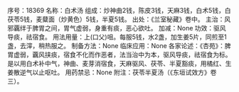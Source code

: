序号：18369
名称：白术汤
组成：炒神曲2钱，陈皮3钱，天麻3钱，白术5钱，白茯苓5钱，麦糵面（炒黄色）5钱，半夏5钱。
出处：《兰室秘藏》卷中。
主治：风邪覊绊于脾胃之间，胃气虚弱，身重有痰，恶心欲吐。
加减：None
功效：驱风导痰，祛宿食。
用法用量：上(口父)咀。每服5钱，水2盏，加生姜5片，同煎至1盏，去滓，稍热服之。
制备方法：None
临床应用：None
各家论述：《杏苑》：脾胃虚弱，覊风挟痰，宿食不化而作恶者，法当治中为本，驱风导痰，祛宿食为标。是以用白术补中气，神曲、麦芽消宿食，天麻驱风、茯苓、半夏豁痰，用橘红、生姜散逆气以止呕吐。
用药禁忌：None
附注：茯苓半夏汤（《东垣试效方》卷三）。
